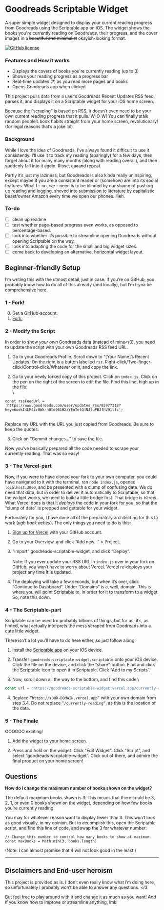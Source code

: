 # Goodreads Scriptable Widget
A super simple widget designed to display your current reading progress from Goodreads using the Scriptable app on iOS. The widget shows the books you're currently reading on Goodreads, their progress, and the cover images in a ~~beautiful and minimalist~~ okayish-looking format.

[![GitHub license](https://img.shields.io/badge/License-MIT-blue.svg)](LICENSE)

### Features and How it works

- Displays the covers of books you're currently reading (up to 3)
- Shows your reading progress as a progress bar
- Real-time updates (?) as you read more pages and books
- Opens Goodreads app when clicked

This project pulls data from a user’s Goodreads Recent Updates RSS feed, parses it, and displays it on a Scriptable widget for your iOS home screen.

Because the “scraping” is based on RSS, it doesn’t even need to be your own current reading progress that it pulls. W-O-W! You can finally stalk random people’s book habits straight from your home screen, revolutionary! (for legal reasons that’s a joke lol)

### Background
While I love the idea of Goodreads, I’ve always found it difficult to use it consistently. I’ll use it to track my reading (sparingly) for a few days, then forget about it for many many months (along with reading overall), and then suddenly fall into it again. Rinse, aaaand repeat.

Partly it’s just my laziness, but Goodreads is also kinda really uninspiring, except maybe if you are a consistent reader or (somehow) are into its social features. What I – no, *we* – need is to be blinded by our shame of pushing up reading and logging, shoved into submission to literature by capitalistic beast/owner Amazon every time we open our phones. Heh.

### To-do
- [ ] clean up readme
- [ ] test whether page-based progress even works, as opposed to percentage-based.
- [ ] look into whether it’s possible to streamline opening Goodreads without opening Scriptable on the way.
- [ ] look into adapting the code for the small and big widget sizes.
- [ ] come back to developing an alternative, horizontal widget layout.
  
## Beginner-friendly Setup
I’m writing this with the utmost detail, just in case. If you’re on GitHub, you probably know how to do all of this already (and locally), but I’m tryna be comprehensive here. 

### 1 - Fork!
0. Get a GitHub-account.
1. [Fork.](https://docs.github.com/en/pull-requests/collaborating-with-pull-requests/working-with-forks/fork-a-repo?tool=webui#forking-a-repository)

### 2 - Modify the Script
In order to show *your own* Goodreads data (instead of mine</3), you need to update the script with your own Goodreads RSS feed URL.

1. Go to your Goodreads Profile. Scroll down to “[Your Name]’s Recent Updates. On the right is a button labelled `rss`. Right-click/Two-finger-click/Control-click/Whatever on it, and copy the link.

2. Go to your newly forked copy of this project. Click on `index.js`. Click on the pen on the right of the screen to edit the file. Find this line, high up in the file:\
\
```
const rssFeedUrl = 'https://www.goodreads.com/user/updates_rss/85977318?key=6oekI4LM4irGWk-h0td061HXzYEnTelG4NJtuPBJfhV91lfc';
```
\
Replace my URL with the URL you just copied from Goodreads. Be sure to keep the quotes.

3. Click on “Commit changes...” to save the file.

Now you’ve basically prepared all the code needed to scrape your currently-reading. That was so easy!

### 3 - The Vercel-part
Now, if you were to have cloned your fork to your own computer, you could have navigated to it with the terminal, ran `node index.js`, opened `localhost:3000`, and be presented with a clump of confusing data. We do need that data, but in order to deliver it automatically to Scriptable, so that the widget works, we need to build a little bridge first. That bridge is *Vercel*. What Vercel does is that it *deploys* the code in your fork for you, so that the “clump of data” is prepped and gettable for your widget.

Fortunately for you, I have done all of the preparatory architecting for this to work (*ugh back aches*). The only things you need to do is this:

1. [Sign up for Vercel](https://vercel.com/signup) with your GitHub account.
2. Go to your Overview, and click “Add new...” > Project.

3. “Import” goodreads-scriptable-widget, and click “Deploy”.\
\
Note: If you ever update your RSS URL in ```index.js``` over in your fork on GitHub, you won’t have to worry about Vercel. Vercel re-deploys your project any time it is updated.

4. The deploying will take a few seconds, but when it’s over, click “Continue to Dashboard”. Under “Domains” is a, well, domain. This is where you will point Scriptable to, in order for it to transform to a widget. So, note this down. 

### 4 - The Scriptable-part
Scriptable can be used for probably billions of things, but for us, it’s, as hinted, what actually interprets the mess scraped from Goodreads into a cute little widget.

There isn’t a lot you’ll have to do here either, so just follow along!

1. Install the [Scriptable app](https://apps.apple.com/us/app/scriptable/id1405459188) on your iOS device.

2. Transfer ```goodreads-scriptable-widget.scriptable``` onto your iOS device. Click the file on the device, and click the “share”-button. Find and click the Scriptable icon to open it in Scriptable. Click “Add to my Scripts”.

3. Now, scroll down all the way to the bottom, and find this code:\
```javascript
const url = "https://goodreads-scriptable-widget.vercel.app/currently-reading"   // Edit endpoint to "/testTwoItems" or "/testThreeItems" for visual testing
```

4. Replace ```”https://YOUR-DOMAIN.vercel.app”``` with your own domain from step 3.4. Do not replace ```”/currently-reading”```, as this is the location of the data.

### 5 - The Finale
OOOOOO exciting!

1. [Add the widget to your home screen.](https://support.apple.com/en-us/118610)

2. Press and hold on the widget. Click “Edit Widget”. Click “Script”, and select “goodreads-scriptable-widget”. Click out of there, and admire the final product on your home screen!


## Questions

**How do I change the maximum number of books shown on the widget?**

The default maximum books shown is 3. This means that there could be 3, 2, 1, or even 0 books shown on the widget, depending on how few books you’re currently reading.

You may for whatever reason want to display fewer than 3. This won’t look as good visually, in my opinion. But to accomplish this, open the Scriptable script, and find this line of code, and swap the 3 for whatever number:

  ```
  // Change this number to control how many books to show at maximum
  const maxBooks = Math.min(3, books.length)
  ```

(Note: I can almost promise that 4 will not look good in the least.)
  
  ---

## Disclaimers and End-user heroism
This project is provided as is. I don’t even really know what i’m doing here, so unfortunately I probably won’t be able to answer any questions. </3

But feel free to play around with it and change it as much as you want! And if you know how to improve or streamline anything, lmk!